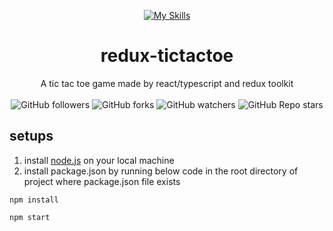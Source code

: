 <div align="center">

[![My Skills](https://skillicons.dev/icons?i=react,redux)](https://skillicons.dev)  
# redux-tictactoe
A tic tac toe game made by react/typescript and redux toolkit
<br/>
<br/>
![GitHub followers](https://img.shields.io/github/followers/errixed)
![GitHub forks](https://img.shields.io/github/forks/errixed/redux-tictactoe)
![GitHub watchers](https://img.shields.io/github/watchers/errixed/redux-tictactoe)
![GitHub Repo stars](https://img.shields.io/github/stars/errixed/redux-tictactoe)

</div>

## setups
1. install <a href="https://nodejs.org/en">node.js</a> on your local machine
2. install package.json by running below code in the root directory of project where package.json file exists
```
npm install
```
```
npm start
```
  
  

